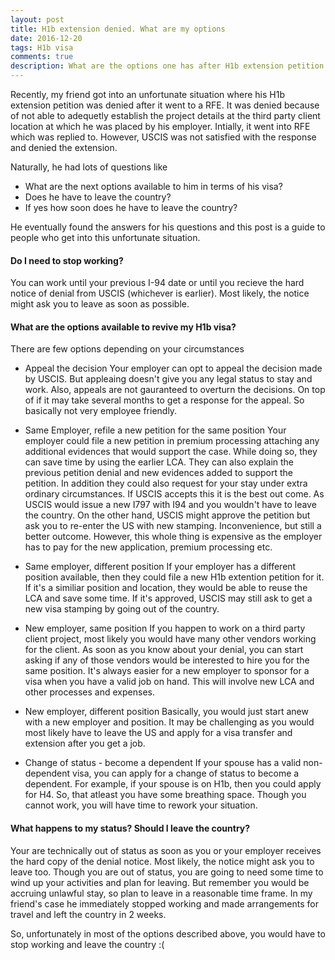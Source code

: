 ```yaml
---
layout: post
title: H1b extension denied. What are my options
date: 2016-12-20
tags: H1b visa
comments: true
description: What are the options one has after H1b extension petition is denied
---
```

Recently, my friend got into an unfortunate situation where his H1b extension petition was denied after it went to a RFE.
It was denied because of not able to adequetly establish the project details at the third party client location at which he was placed by his employer. Intially, it went into RFE which was replied to. However, USCIS was not satisfied with the response and denied the extension.

Naturally, he had lots of questions like
- What are the next options available to him in terms of his visa? 
- Does he have to leave the country?
- If yes how soon does he have to leave the country?

He eventually found the answers for his questions and this post is a guide to people who get into this unfortunate situation. 

#### Do I need to stop working? 
You can work until your previous I-94 date or until you recieve the hard notice of denial from USCIS (whichever is earlier). Most likely, the notice might ask you to leave as soon as possible.

#### What are the options available to revive my H1b visa?
There are few options depending on your circumstances

- Appeal the decision 
Your employer can opt to appeal the decision made by USCIS. But appleaing doesn't give you any legal status to stay and work.
Also, appeals are not gauranteed to overturn the decisions. On top of if it may take several months to get a response for the appeal. So basically not very employee friendly. 

- Same Employer, refile a new petition for the same position
Your employer could file a new petition in premium processing attaching any additional evidences that would support the 
case. While doing so, they can save time by using the earlier LCA. They can also explain the previous petition denial and new evidences added to support the petition. In addition they could also request for your stay under extra ordinary circumstances.
If USCIS accepts this it is the best out come. As USCIS would issue a new I797 with I94 and you wouldn't have to leave the country. On the other hand, USCIS might approve the petition but ask you to re-enter the US with new stamping. Inconvenience, but still a better outcome. However, this whole thing is expensive as the employer has to pay for the new application, premium processing etc. 

- Same employer, different position
If your employer has a different position available, then they could file a new H1b extention petition for it. 
If it's a similiar position and location, they would be able to reuse the LCA and save some time. If it's approved, USCIS may still ask to get a new visa stamping by going out of the country. 

- New employer, same position
If you happen to work on a third party client project, most likely you would have many other vendors working for the client.
As soon as you know about your denial, you can start asking if any of those vendors would be interested to hire you for the same position. It's always easier for a new employer to sponsor for a visa when you have a valid job on hand. This will involve new LCA and other processes and expenses.

- New employer, different position
Basically, you would just start anew with a new employer and position. It may be challenging as you would most likely have to leave the US and apply for a visa transfer and extension after you get a job. 

- Change of status - become a dependent
If your spouse has a valid non-dependent visa, you can apply for a change of status to become a dependent. For example, if your spouse is on H1b, then you could apply for H4. So, that atleast you have some breathing space. Though you cannot work, you will have time to rework your situation.

#### What happens to my status? Should I leave the country?
Your are technically out of status as soon as you or your employer receives the hard copy of the denial notice. 
Most likely, the notice might ask you to leave too. Though you are out of status, you are going to need some time to wind up your activities and plan for leaving. But remember you would be accruing unlawful stay, so plan to leave in a reasonable time frame. In my friend's case he immediately stopped working and made arrangements for travel and left the country in 2 weeks.

So, unfortunately in most of the options described above, you would have to stop working and leave the country :(
